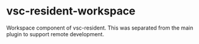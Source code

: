 # vsc-resident-workspace

Workspace component of vsc-resident.
This was separated from the main plugin to support remote development.
